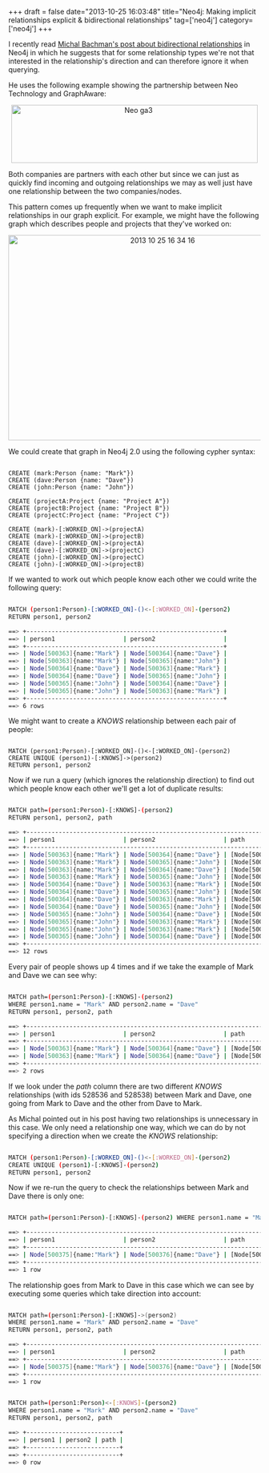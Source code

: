 +++
draft = false
date="2013-10-25 16:03:48"
title="Neo4j: Making implicit relationships explicit & bidirectional relationships"
tag=['neo4j']
category=['neo4j']
+++

<p>I recently read <a href="http://graphaware.com/neo4j/2013/10/11/neo4j-bidirectional-relationships.html">Michal Bachman's post about bidirectional relationships</a> in Neo4j in which he suggests that for some relationship types we're not that interested in the relationship's direction and can therefore ignore it when querying.</p>


<p>He uses the following example showing the partnership between Neo Technology and GraphAware:</p>


<div align="center">
<img src="{{<siteurl>}}/uploads/2013/10/neo_ga3.png" alt="Neo ga3" title="neo_ga3.png" border="0" width="492" height="116" />
</div>

<p>Both companies are partners with each other but since we can just as quickly find incoming and outgoing relationships we may as well just have one relationship between the two companies/nodes.</p>


<p>This pattern comes up frequently when we want to make implicit relationships in our graph explicit. For example, we might have the following graph which describes people and projects that they've worked on:</p>


<div align="center">
<img src="{{<siteurl>}}/uploads/2013/10/2013-10-25_16-34-16.png" alt="2013 10 25 16 34 16" title="2013-10-25_16-34-16.png" border="0" width="600" height="410" />
</div>

<p>We could create that graph in Neo4j 2.0 using the following cypher syntax:</p>



~~~cypher

CREATE (mark:Person {name: "Mark"})
CREATE (dave:Person {name: "Dave"})
CREATE (john:Person {name: "John"})

CREATE (projectA:Project {name: "Project A"})
CREATE (projectB:Project {name: "Project B"})
CREATE (projectC:Project {name: "Project C"})

CREATE (mark)-[:WORKED_ON]->(projectA)
CREATE (mark)-[:WORKED_ON]->(projectB)
CREATE (dave)-[:WORKED_ON]->(projectA)
CREATE (dave)-[:WORKED_ON]->(projectC)
CREATE (john)-[:WORKED_ON]->(projectC)
CREATE (john)-[:WORKED_ON]->(projectB)
~~~

<p>If we wanted to work out which people know each other we could write the following query:</p>



~~~bash

MATCH (person1:Person)-[:WORKED_ON]-()<-[:WORKED_ON]-(person2)
RETURN person1, person2

==> +-------------------------------------------------------+
==> | person1                   | person2                   |
==> +-------------------------------------------------------+
==> | Node[500363]{name:"Mark"} | Node[500364]{name:"Dave"} |
==> | Node[500363]{name:"Mark"} | Node[500365]{name:"John"} |
==> | Node[500364]{name:"Dave"} | Node[500363]{name:"Mark"} |
==> | Node[500364]{name:"Dave"} | Node[500365]{name:"John"} |
==> | Node[500365]{name:"John"} | Node[500364]{name:"Dave"} |
==> | Node[500365]{name:"John"} | Node[500363]{name:"Mark"} |
==> +-------------------------------------------------------+
==> 6 rows
~~~

<p>We might want to create a <cite>KNOWS</cite> relationship between each pair of people:</p>



~~~cypher

MATCH (person1:Person)-[:WORKED_ON]-()<-[:WORKED_ON]-(person2)
CREATE UNIQUE (person1)-[:KNOWS]->(person2)
RETURN person1, person2
~~~

<p>Now if we run a query (which ignores the relationship direction) to find out which people know each other we'll get a lot of duplicate results:</p>



~~~bash

MATCH path=(person1:Person)-[:KNOWS]-(person2) 
RETURN person1, person2, path

==> +--------------------------------------------------------------------------------------------------------------------------------+
==> | person1                   | person2                   | path                                                                   |
==> +--------------------------------------------------------------------------------------------------------------------------------+
==> | Node[500363]{name:"Mark"} | Node[500364]{name:"Dave"} | [Node[500363]{name:"Mark"},:KNOWS[528536]{},Node[500364]{name:"Dave"}] |
==> | Node[500363]{name:"Mark"} | Node[500365]{name:"John"} | [Node[500363]{name:"Mark"},:KNOWS[528537]{},Node[500365]{name:"John"}] |
==> | Node[500363]{name:"Mark"} | Node[500364]{name:"Dave"} | [Node[500363]{name:"Mark"},:KNOWS[528538]{},Node[500364]{name:"Dave"}] |
==> | Node[500363]{name:"Mark"} | Node[500365]{name:"John"} | [Node[500363]{name:"Mark"},:KNOWS[528541]{},Node[500365]{name:"John"}] |
==> | Node[500364]{name:"Dave"} | Node[500363]{name:"Mark"} | [Node[500364]{name:"Dave"},:KNOWS[528538]{},Node[500363]{name:"Mark"}] |
==> | Node[500364]{name:"Dave"} | Node[500365]{name:"John"} | [Node[500364]{name:"Dave"},:KNOWS[528539]{},Node[500365]{name:"John"}] |
==> | Node[500364]{name:"Dave"} | Node[500363]{name:"Mark"} | [Node[500364]{name:"Dave"},:KNOWS[528536]{},Node[500363]{name:"Mark"}] |
==> | Node[500364]{name:"Dave"} | Node[500365]{name:"John"} | [Node[500364]{name:"Dave"},:KNOWS[528540]{},Node[500365]{name:"John"}] |
==> | Node[500365]{name:"John"} | Node[500364]{name:"Dave"} | [Node[500365]{name:"John"},:KNOWS[528540]{},Node[500364]{name:"Dave"}] |
==> | Node[500365]{name:"John"} | Node[500363]{name:"Mark"} | [Node[500365]{name:"John"},:KNOWS[528541]{},Node[500363]{name:"Mark"}] |
==> | Node[500365]{name:"John"} | Node[500363]{name:"Mark"} | [Node[500365]{name:"John"},:KNOWS[528537]{},Node[500363]{name:"Mark"}] |
==> | Node[500365]{name:"John"} | Node[500364]{name:"Dave"} | [Node[500365]{name:"John"},:KNOWS[528539]{},Node[500364]{name:"Dave"}] |
==> +--------------------------------------------------------------------------------------------------------------------------------+
==> 12 rows
~~~

<p>Every pair of people shows up 4 times and if we take the example of Mark and Dave we can see why:</p>



~~~bash

MATCH path=(person1:Person)-[:KNOWS]-(person2) 
WHERE person1.name = "Mark" AND person2.name = "Dave" 
RETURN person1, person2, path

==> +--------------------------------------------------------------------------------------------------------------------------------+
==> | person1                   | person2                   | path                                                                   |
==> +--------------------------------------------------------------------------------------------------------------------------------+
==> | Node[500363]{name:"Mark"} | Node[500364]{name:"Dave"} | [Node[500363]{name:"Mark"},:KNOWS[528536]{},Node[500364]{name:"Dave"}] |
==> | Node[500363]{name:"Mark"} | Node[500364]{name:"Dave"} | [Node[500363]{name:"Mark"},:KNOWS[528538]{},Node[500364]{name:"Dave"}] |
==> +--------------------------------------------------------------------------------------------------------------------------------+
==> 2 rows
~~~

<p>If we look under the <cite>path</cite> column there are two different <cite>KNOWS</cite> relationships (with ids 528536 and 528538) between Mark and Dave, one going from Mark to Dave and the other from Dave to Mark.</p>


<p>As Michal pointed out in his post having two relationships is unnecessary in this case. We only need a relationship one way, which we can do by not specifying a direction when we create the <cite>KNOWS</cite> relationship:</p>



~~~bash

MATCH (person1:Person)-[:WORKED_ON]-()<-[:WORKED_ON]-(person2)
CREATE UNIQUE (person1)-[:KNOWS]-(person2)
RETURN person1, person2
~~~

<p>Now if we re-run the query to check the relationships between Mark and Dave there is only one:</p>



~~~bash

MATCH path=(person1:Person)-[:KNOWS]-(person2) WHERE person1.name = "Mark" AND person2.name = "Dave" RETURN person1, person2, path

==> +--------------------------------------------------------------------------------------------------------------------------------+
==> | person1                   | person2                   | path                                                                   |
==> +--------------------------------------------------------------------------------------------------------------------------------+
==> | Node[500375]{name:"Mark"} | Node[500376]{name:"Dave"} | [Node[500375]{name:"Mark"},:KNOWS[528560]{},Node[500376]{name:"Dave"}] |
==> +--------------------------------------------------------------------------------------------------------------------------------+
==> 1 row
~~~

<p>The relationship goes from Mark to Dave in this case which we can see by executing some queries which take direction into account:</p>



~~~bash

MATCH path=(person1:Person)-[:KNOWS]->(person2) 
WHERE person1.name = "Mark" AND person2.name = "Dave" 
RETURN person1, person2, path

==> +--------------------------------------------------------------------------------------------------------------------------------+
==> | person1                   | person2                   | path                                                                   |
==> +--------------------------------------------------------------------------------------------------------------------------------+
==> | Node[500375]{name:"Mark"} | Node[500376]{name:"Dave"} | [Node[500375]{name:"Mark"},:KNOWS[528560]{},Node[500376]{name:"Dave"}] |
==> +--------------------------------------------------------------------------------------------------------------------------------+
==> 1 row
~~~


~~~bash

MATCH path=(person1:Person)<-[:KNOWS]-(person2) 
WHERE person1.name = "Mark" AND person2.name = "Dave" 
RETURN person1, person2, path

==> +--------------------------+
==> | person1 | person2 | path |
==> +--------------------------+
==> +--------------------------+
==> 0 row
~~~

<p></p>

